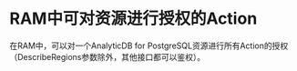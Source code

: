 # RAM中可对资源进行授权的Action

在RAM中，可以对一个AnalyticDB for PostgreSQL资源进行所有Action的授权（DescribeRegions参数除外，其他接口都可以鉴权）。

